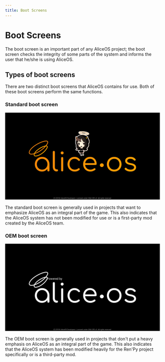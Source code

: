 ```yaml
---
title: Boot Screens
---
```

# Boot Screens
The boot screen is an important part of any AliceOS project; the boot screen checks the integrity of some parts of the system and informs the user that he/she is using AliceOS.

## Types of boot screens
There are two distinct boot screens that AliceOS contains for use. Both of these boot screens perform the same functions.

### Standard boot screen
![Standard boot screen](../media/img/sbs.png)

The standard boot screen is generally used in projects that want to emphasize AliceOS as an integral part of the game. This also indicates that the AliceOS system has not been modified for use or is a first-party mod created by the AliceOS team.

### OEM boot screen
![OEM boot screen](../media/img/obs.png)

The OEM boot screen is generally used in projects that don't put a heavy emphasis on AliceOS as an integral part of the game. This also indicates that the AliceOS system has been modified heavily for the Ren'Py project specifically or is a third-party mod.
